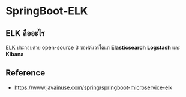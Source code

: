 # SpringBoot-ELK

## ELK คืออะไร 

ELK ประกอบด้วย open-source 3 ซอฟต์แวร์ได้แก่ <b>Elasticsearch</b> <b>Logstash</b> และ <b>Kibana</b>

## Reference

- https://www.javainuse.com/spring/springboot-microservice-elk
